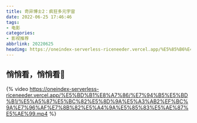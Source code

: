 ```yaml
---
title: 奇异博士2：疯狂多元宇宙
date: 2022-06-25 17:46:46
tags:
- 电影
categories:
- 影视推荐
abbrlink: 20220625
headimg: https://oneindex-serverless-riceneeder.vercel.app/%E5%85%B6%E4%BB%96/doctorstrange2.webp
---
```


## 悄悄看，悄悄看👻

{% video https://oneindex-serverless-riceneeder.vercel.app/%E5%BD%B1%E8%A7%86/%E7%94%B5%E5%BD%B1/%E5%A5%87%E5%BC%82%E5%8D%9A%E5%A3%AB2%EF%BC%9A%E7%96%AF%E7%8B%82%E5%A4%9A%E5%85%83%E5%AE%87%E5%AE%99.mp4 %}